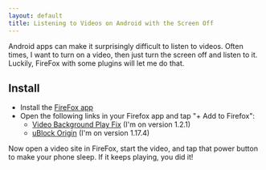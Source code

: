 ```yaml
---
layout: default
title: Listening to Videos on Android with the Screen Off
---
```


Android apps can make it surprisingly difficult to listen to videos. Often
times, I want to turn on a video, then just turn the screen off and listen to
it. Luckily, FireFox with some plugins will let me do that.

## Install

- Install the [FireFox app](https://play.google.com/store/apps/details?id=org.mozilla.firefox&hl=en_US)
- Open the following links in your Firefox app and tap "+ Add to Firefox":
  - [Video Background Play Fix](https://addons.mozilla.org/en-US/firefox/addon/video-background-play-fix/) (I'm on version 1.2.1)
  - [uBlock Origin](https://addons.mozilla.org/en-US/firefox/addon/ublock-origin/) (I'm on version 1.17.4)

Now open a video site in FireFox, start the video, and tap that power button to
make your phone sleep. If it keeps playing, you did it!
